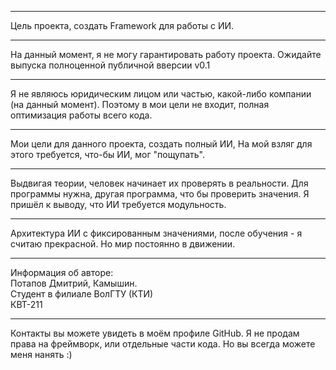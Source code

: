 ***
  Цель проекта, создать Framework для работы с ИИ.
***
  На данный момент, я не могу гарантировать работу проекта.
  Ожидайте выпуска полноценной публичной вверсии v0.1
***
  Я не являюсь юридическим лицом или частью, какой-либо компании (на данный момент).
  Поэтому в мои цели не входит, полная оптимизация работы всего кода.
***
  Мои цели для данного проекта, создать полный ИИ,
  На мой взляг для этого требуется, что-бы ИИ, мог "пощупать".
***
  Выдвигая теории, человек начинает их проверять в реальности.
  Для программы нужна, другая программа, что бы проверить значения.
  Я пришёл к выводу, что ИИ требуется модульность.
***
  Архитектура ИИ с фиксированным значениями, после обучения - я считаю прекрасной.
  Но мир постоянно в движении.
***
Информация об авторе:  
Потапов Дмитрий, Камышин.	
Студент в филиале ВолГТУ (КТИ)	
КВТ-211	
***
Контакты вы можете увидеть в моём профиле GitHub.
Я не продам права на фреймворк, или отдельные части кода.
Но вы всегда можете меня нанять :)
